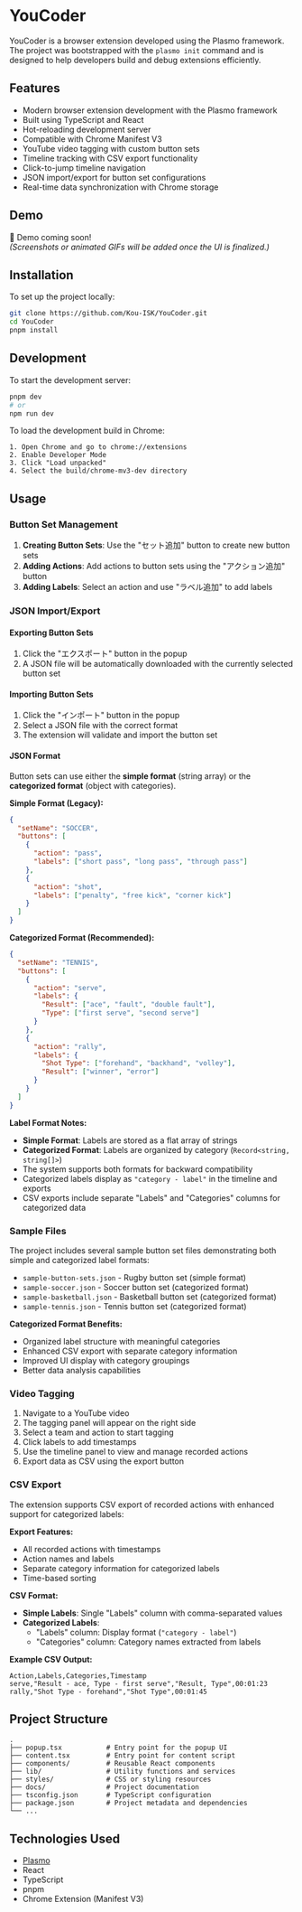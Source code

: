 # YouCoder

YouCoder is a browser extension developed using the Plasmo framework.  
The project was bootstrapped with the `plasmo init` command and is designed to help developers build and debug extensions efficiently.

## Features

- Modern browser extension development with the Plasmo framework
- Built using TypeScript and React
- Hot-reloading development server
- Compatible with Chrome Manifest V3
- YouTube video tagging with custom button sets
- Timeline tracking with CSV export functionality
- Click-to-jump timeline navigation
- JSON import/export for button set configurations
- Real-time data synchronization with Chrome storage

## Demo

🚧 Demo coming soon!  
_(Screenshots or animated GIFs will be added once the UI is finalized.)_

## Installation

To set up the project locally:

```bash
git clone https://github.com/Kou-ISK/YouCoder.git
cd YouCoder
pnpm install
```

## Development

To start the development server:

```bash
pnpm dev
# or
npm run dev
```

To load the development build in Chrome:

```text
1. Open Chrome and go to chrome://extensions
2. Enable Developer Mode
3. Click "Load unpacked"
4. Select the build/chrome-mv3-dev directory
```

## Usage

### Button Set Management

1. **Creating Button Sets**: Use the "セット追加" button to create new button sets
2. **Adding Actions**: Add actions to button sets using the "アクション追加" button
3. **Adding Labels**: Select an action and use "ラベル追加" to add labels

### JSON Import/Export

#### Exporting Button Sets

1. Click the "エクスポート" button in the popup
2. A JSON file will be automatically downloaded with the currently selected button set

#### Importing Button Sets

1. Click the "インポート" button in the popup
2. Select a JSON file with the correct format
3. The extension will validate and import the button set

#### JSON Format

Button sets can use either the **simple format** (string array) or the **categorized format** (object with categories).

**Simple Format (Legacy):**

```json
{
  "setName": "SOCCER",
  "buttons": [
    {
      "action": "pass",
      "labels": ["short pass", "long pass", "through pass"]
    },
    {
      "action": "shot",
      "labels": ["penalty", "free kick", "corner kick"]
    }
  ]
}
```

**Categorized Format (Recommended):**

```json
{
  "setName": "TENNIS",
  "buttons": [
    {
      "action": "serve",
      "labels": {
        "Result": ["ace", "fault", "double fault"],
        "Type": ["first serve", "second serve"]
      }
    },
    {
      "action": "rally",
      "labels": {
        "Shot Type": ["forehand", "backhand", "volley"],
        "Result": ["winner", "error"]
      }
    }
  ]
}
```

**Label Format Notes:**

- **Simple Format**: Labels are stored as a flat array of strings
- **Categorized Format**: Labels are organized by category (`Record<string, string[]>`)
- The system supports both formats for backward compatibility
- Categorized labels display as `"category - label"` in the timeline and exports
- CSV exports include separate "Labels" and "Categories" columns for categorized data

### Sample Files

The project includes several sample button set files demonstrating both simple and categorized label formats:

- `sample-button-sets.json` - Rugby button set (simple format)
- `sample-soccer.json` - Soccer button set (categorized format)
- `sample-basketball.json` - Basketball button set (categorized format)
- `sample-tennis.json` - Tennis button set (categorized format)

**Categorized Format Benefits:**

- Organized label structure with meaningful categories
- Enhanced CSV export with separate category information
- Improved UI display with category groupings
- Better data analysis capabilities

### Video Tagging

1. Navigate to a YouTube video
2. The tagging panel will appear on the right side
3. Select a team and action to start tagging
4. Click labels to add timestamps
5. Use the timeline panel to view and manage recorded actions
6. Export data as CSV using the export button

### CSV Export

The extension supports CSV export of recorded actions with enhanced support for categorized labels:

**Export Features:**

- All recorded actions with timestamps
- Action names and labels
- Separate category information for categorized labels
- Time-based sorting

**CSV Format:**

- **Simple Labels**: Single "Labels" column with comma-separated values
- **Categorized Labels**:
  - "Labels" column: Display format (`"category - label"`)
  - "Categories" column: Category names extracted from labels

**Example CSV Output:**

```csv
Action,Labels,Categories,Timestamp
serve,"Result - ace, Type - first serve","Result, Type",00:01:23
rally,"Shot Type - forehand","Shot Type",00:01:45
```

## Project Structure

```text
.
├── popup.tsx           # Entry point for the popup UI
├── content.tsx         # Entry point for content script
├── components/         # Reusable React components
├── lib/                # Utility functions and services
├── styles/             # CSS or styling resources
├── docs/               # Project documentation
├── tsconfig.json       # TypeScript configuration
├── package.json        # Project metadata and dependencies
└── ...
```

## Technologies Used

- [Plasmo](https://docs.plasmo.com/)
- React
- TypeScript
- pnpm
- Chrome Extension (Manifest V3)
